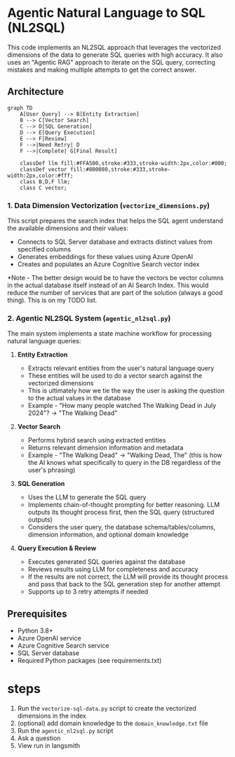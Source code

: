 # Agentic Natural Language to SQL (NL2SQL)

This code implements an NL2SQL approach that leverages the vectorized dimensions of the data to generate SQL queries with high accuracy. It also uses an "Agentic RAG" approach to iterate on the SQL query, correcting mistakes and making multiple attempts to get the correct answer. 

## Architecture 

```mermaid
graph TD
    A[User Query] --> B[Entity Extraction]
    B --> C[Vector Search]
    C --> D[SQL Generation]
    D --> E[Query Execution]
    E --> F[Review]
    F -->|Need Retry| D
    F -->|Complete| G[Final Result]
    
    classDef llm fill:#FFA500,stroke:#333,stroke-width:2px,color:#000;
    classDef vector fill:#800080,stroke:#333,stroke-width:2px,color:#fff;
    class B,D,F llm;
    class C vector;
```


### 1. Data Dimension Vectorization (`vectorize_dimensions.py`)
This script prepares the search index that helps the SQL agent understand the available dimensions and their values:

- Connects to SQL Server database and extracts distinct values from specified columns
- Generates embeddings for these values using Azure OpenAI
- Creates and populates an Azure Cognitive Search vector index


*Note - The better design would be to have the vectors be vector columns in the actual database itself instead of an AI Search Index. This would reduce the number of services that are part of the solution (always a good thing). This is on my TODO list.  

### 2. Agentic NL2SQL System (`agentic_nl2sql.py`)
The main system implements a state machine workflow for processing natural language queries:

1. **Entity Extraction**
   - Extracts relevant entities from the user's natural language query
   - These entities will be used to do a vector search against the vectorized dimensions
   - This is ultimately how we tie the way the user is asking the question to the actual values in the database
   - Example - "How many people watched The Walking Dead in July 2024"? -> "The Walking Dead" 

2. **Vector Search**
   - Performs hybrid search using extracted entities
   - Returns relevant dimension information and metadata
   - Example - "The Walking Dead" -> "Walking Dead, The"  (this is how the AI knows what specifically to query in the DB regardless of the user's phrasing)


3. **SQL Generation**
   - Uses the LLM to generate the SQL query
   - Implements chain-of-thought prompting for better reasoning. LLM outputs its thought process first, then the SQL query (structured outputs)
   - Considers the user query, the database schema/tables/columns, dimension information, and optional domain knowledge

4. **Query Execution & Review**
   - Executes generated SQL queries against the database
   - Reviews results using LLM for completeness and accuracy
   - If the results are not correct, the LLM will provide its thought process and pass that back to the SQL generation step for another attempt
   - Supports up to 3 retry attempts if needed

## Prerequisites

- Python 3.8+
- Azure OpenAI service
- Azure Cognitive Search service
- SQL Server database
- Required Python packages (see requirements.txt)




# steps

1. Run the `vectorize-sql-data.py` script to create the vectorized dimensions in the index
2. (optional) add domain knowledge to the `domain_knowledge.txt` file
3. Run the `agentic_nl2sql.py` script 
4. Ask a question 
5. View run in langsmith
